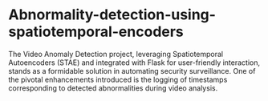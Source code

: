 # Abnormality-detection-using-spatiotemporal-encoders
The Video Anomaly Detection project, leveraging Spatiotemporal Autoencoders (STAE) and integrated with Flask for user-friendly interaction, stands as a formidable solution in automating security surveillance. One of the pivotal enhancements introduced is the logging of timestamps corresponding to detected abnormalities during video analysis.
